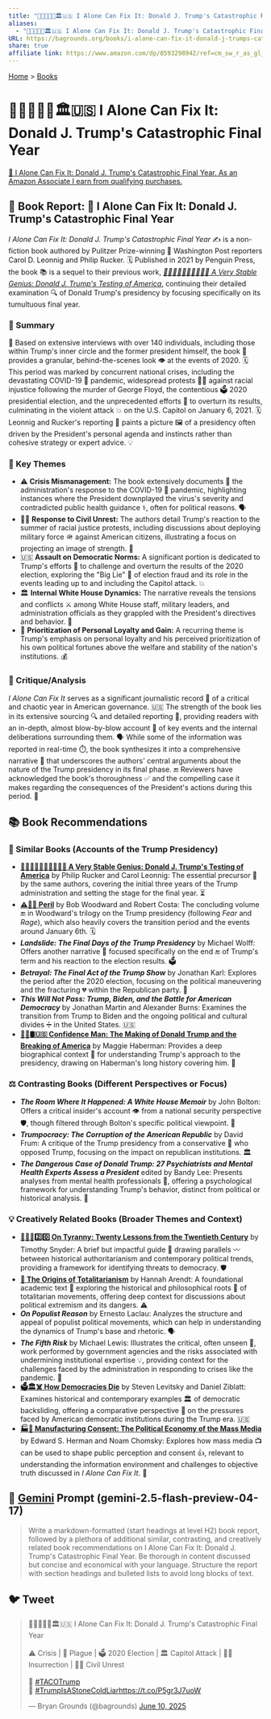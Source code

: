 ```yaml
---
title: "🍊🤡🤥👹💥🏛️🇺🇸 I Alone Can Fix It: Donald J. Trump's Catastrophic Final Year"
aliases:
  - "🍊🤡🤥👹💥🏛️🇺🇸 I Alone Can Fix It: Donald J. Trump's Catastrophic Final Year"
URL: https://bagrounds.org/books/i-alone-can-fix-it-donald-j-trumps-catastrophic-final-year
share: true
affiliate link: https://www.amazon.com/dp/0593298942/ref=cm_sw_r_as_gl_apa_gl_i_5JJH1PZB0EFV943NX1WE?linkCode=ml1&tag=bagrounds-20
---
```

[Home](../index.md) > [Books](./index.md)  
# 🍊🤡🤥👹💥🏛️🇺🇸 I Alone Can Fix It: Donald J. Trump's Catastrophic Final Year  
[🛒 I Alone Can Fix It: Donald J. Trump's Catastrophic Final Year. As an Amazon Associate I earn from qualifying purchases.](https://www.amazon.com/dp/0593298942/ref=cm_sw_r_as_gl_apa_gl_i_5JJH1PZB0EFV943NX1WE?linkCode=ml1&tag=bagrounds-20)  
  
## 📖 Book Report: 🚨 I Alone Can Fix It: Donald J. Trump's Catastrophic Final Year  
  
*I Alone Can Fix It: Donald J. Trump's Catastrophic Final Year* ✍️ is a non-fiction book authored by Pulitzer Prize-winning 📰 Washington Post reporters Carol D. Leonnig and Philip Rucker. 🗓️ Published in 2021 by Penguin Press, the book 📚 is a sequel to their previous work, *[🤡🫨😭🤬😵‍💫🤥👹🇺🇸 A Very Stable Genius: Donald J. Trump's Testing of America](./a-very-stable-genius-donald-j-trumps-testing-of-america.md)*, continuing their detailed examination 🔍 of Donald Trump's presidency by focusing specifically on its tumultuous final year.  
  
### 📝 Summary  
  
🤝 Based on extensive interviews with over 140 individuals, including those within Trump's inner circle and the former president himself, the book 📖 provides a granular, behind-the-scenes look 👁️ at the events of 2020. 🗓️ This period was marked by concurrent national crises, including the devastating COVID-19 🦠 pandemic, widespread protests ✊🏿 against racial injustice following the murder of George Floyd, the contentious 🗳️ 2020 presidential election, and the unprecedented efforts 🔄 to overturn its results, culminating in the violent attack 💥 on the U.S. Capitol on January 6, 2021. 🗓️ Leonnig and Rucker's reporting 📰 paints a picture 🖼️ of a presidency often driven by the President's personal agenda and instincts rather than cohesive strategy or expert advice. 💡  
  
### 🔑 Key Themes  
  
* ⚠️ **Crisis Mismanagement:** The book extensively documents 📜 the administration's response to the COVID-19 🦠 pandemic, highlighting instances where the President downplayed the virus's severity and contradicted public health guidance ⚕️, often for political reasons. 🗣️  
* ✊🏿 **Response to Civil Unrest:** The authors detail Trump's reaction to the summer of racial justice protests, including discussions about deploying military force 🪖 against American citizens, illustrating a focus on projecting an image of strength. 💪  
* 🇺🇸 **Assault on Democratic Norms:** A significant portion is dedicated to Trump's efforts 🔄 to challenge and overturn the results of the 2020 election, exploring the "Big Lie" 🤥 of election fraud and its role in the events leading up to and including the Capitol attack. 💥  
* 🏛️ **Internal White House Dynamics:** The narrative reveals the tensions and conflicts ⚔️ among White House staff, military leaders, and administration officials as they grappled with the President's directives and behavior. 🤔  
* 👑 **Prioritization of Personal Loyalty and Gain:** A recurring theme is Trump's emphasis on personal loyalty and his perceived prioritization of his own political fortunes above the welfare and stability of the nation's institutions. 💰  
  
### 🧐 Critique/Analysis  
  
*I Alone Can Fix It* serves as a significant journalistic record 📜 of a critical and chaotic year in American governance. 🇺🇸 The strength of the book lies in its extensive sourcing 🔍 and detailed reporting 📰, providing readers with an in-depth, almost blow-by-blow account 🥊 of key events and the internal deliberations surrounding them. 🗣️ While some of the information was reported in real-time ⏱️, the book synthesizes it into a comprehensive narrative 📖 that underscores the authors' central arguments about the nature of the Trump presidency in its final phase. 🔚 Reviewers have acknowledged the book's thoroughness ✅ and the compelling case it makes regarding the consequences of the President's actions during this period. 🤔  
  
## 📚 Book Recommendations  
  
### 🤝 Similar Books (Accounts of the Trump Presidency)  
  
* **[🤡🫨😭🤬😵‍💫🤥👹🇺🇸 A Very Stable Genius: Donald J. Trump's Testing of America](./a-very-stable-genius-donald-j-trumps-testing-of-america.md)** by Philip Rucker and Carol Leonnig: The essential precursor 📖 by the same authors, covering the initial three years of the Trump administration and setting the stage for the final year. ⏳  
* **[⚠️😬😰 Peril](./peril.md)** by Bob Woodward and Robert Costa: The concluding volume 🔚 in Woodward's trilogy on the Trump presidency (following *Fear* and *Rage*), which also heavily covers the transition period and the events around January 6th. 🗓️  
* ***Landslide: The Final Days of the Trump Presidency*** by Michael Wolff: Offers another narrative 📖 focused specifically on the end 🔚 of Trump's term and his reaction to the election results. 🗳️  
* ***Betrayal: The Final Act of the Trump Show*** by Jonathan Karl: Explores the period after the 2020 election, focusing on the political maneuvering and the fracturing 💔 within the Republican party. 🐘  
* ***This Will Not Pass: Trump, Biden, and the Battle for American Democracy*** by Jonathan Martin and Alexander Burns: Examines the transition from Trump to Biden and the ongoing political and cultural divides ➗ in the United States. 🇺🇸  
* **[👹🐍🛢️🇺🇸 Confidence Man: The Making of Donald Trump and the Breaking of America](./confidence-man-the-making-of-donald-trump-and-the-breaking-of-america.md)** by Maggie Haberman: Provides a deep biographical context 🌳 for understanding Trump's approach to the presidency, drawing on Haberman's long history covering him. 📰  
  
### ⚖️ Contrasting Books (Different Perspectives or Focus)  
  
* ***The Room Where It Happened: A White House Memoir*** by John Bolton: Offers a critical insider's account 👁️ from a national security perspective 🛡️, though filtered through Bolton's specific political viewpoint. 👀  
* ***Trumpocracy: The Corruption of the American Republic*** by David Frum: A critique of the Trump presidency from a conservative 🐘 who opposed Trump, focusing on the impact on republican institutions. 🏛️  
* ***The Dangerous Case of Donald Trump: 27 Psychiatrists and Mental Health Experts Assess a President*** edited by Bandy Lee: Presents analyses from mental health professionals 🧠, offering a psychological framework for understanding Trump's behavior, distinct from political or historical analysis. 📜  
  
### 💡 Creatively Related Books (Broader Themes and Context)  
  
* **[👑🚫📜2️⃣0️⃣ On Tyranny: Twenty Lessons from the Twentieth Century](./on-tyranny.md)** by Timothy Snyder: A brief but impactful guide 📖 drawing parallels 〰️ between historical authoritarianism and contemporary political trends, providing a framework for identifying threats to democracy. 🛡️  
* **[👹 The Origins of Totalitarianism](./the-origins-of-totalitarianism.md)** by Hannah Arendt: A foundational academic text 📜 exploring the historical and philosophical roots 🌳 of totalitarian movements, offering deep context for discussions about political extremism and its dangers. ⚠️  
* ***On Populist Reason*** by Ernesto Laclau: Analyzes the structure and appeal of populist political movements, which can help in understanding the dynamics of Trump's base and rhetoric. 🗣️  
* ***The Fifth Risk*** by Michael Lewis: Illustrates the critical, often unseen 🙈, work performed by government agencies and the risks associated with undermining institutional expertise 💡, providing context for the challenges faced by the administration in responding to crises like the pandemic. 🦠  
* **[🗳️🏛️☠️ How Democracies Die](./how-democracies-die.md)** by Steven Levitsky and Daniel Ziblatt: Examines historical and contemporary examples 🏛️ of democratic backsliding, offering a comparative perspective 🔭 on the pressures faced by American democratic institutions during the Trump era. 🇺🇸  
* **[🏭🫡 Manufacturing Consent: The Political Economy of the Mass Media](./manufacturing-consent.md)** by Edward S. Herman and Noam Chomsky: Explores how mass media 📺 can be used to shape public perception and consent 👍, relevant to understanding the information environment and challenges to objective truth discussed in *I Alone Can Fix It*. 📖  
  
## 💬 [Gemini](../software/gemini.md) Prompt (gemini-2.5-flash-preview-04-17)  
> Write a markdown-formatted (start headings at level H2) book report, followed by a plethora of additional similar, contrasting, and creatively related book recommendations on I Alone Can Fix It: Donald J. Trump's Catastrophic Final Year. Be thorough in content discussed but concise and economical with your language. Structure the report with section headings and bulleted lists to avoid long blocks of text.  
  
## 🐦 Tweet  
<blockquote class="twitter-tweet" data-theme="dark"><p lang="en" dir="ltr">🍊🤡🤥👹💥🏛️🇺🇸 I Alone Can Fix It: Donald J. Trump&#39;s Catastrophic Final Year<br><br>⚠️ Crisis | 🦠 Plague | 🗳️ 2020 Election | 🏛️ Capitol Attack | 🏴‍☠️ Insurrection | ✊🏿 Civil Unrest<br><br>🌮 <a href="https://twitter.com/hashtag/TACOTrump?src=hash&amp;ref_src=twsrc%5Etfw">#TACOTrump</a><br>🤥 <a href="https://twitter.com/hashtag/TrumpIsAStoneColdLiar?src=hash&amp;ref_src=twsrc%5Etfw">#TrumpIsAStoneColdLiar</a><a href="https://t.co/P5gr3J7uoW">https://t.co/P5gr3J7uoW</a></p>&mdash; Bryan Grounds (@bagrounds) <a href="https://twitter.com/bagrounds/status/1932529696245494214?ref_src=twsrc%5Etfw">June 10, 2025</a></blockquote> <script async src="https://platform.twitter.com/widgets.js" charset="utf-8"></script>